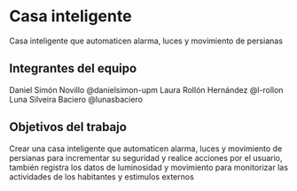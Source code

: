 # Casa inteligente

Casa inteligente que automaticen alarma, luces y movimiento de persianas

## Integrantes del equipo

Daniel Simón Novillo @danielsimon-upm
Laura Rollón Hernández @l-rollon
Luna Silveira Baciero @lunasbaciero

## Objetivos del trabajo

Crear una casa inteligente que automaticen alarma, luces y movimiento de persianas para incrementar su seguridad y realice acciones por el usuario, también registra los datos de luminosidad y movimiento para monitorizar las actividades de los habitantes y estimulos externos
